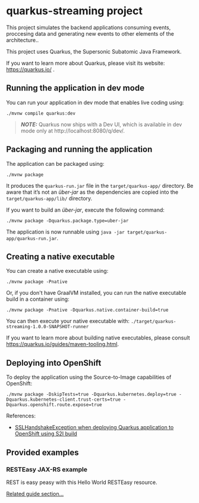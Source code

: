 # quarkus-streaming project

This project simulates the backend applications consuming events, proccesing data
and generating new events to other elements of the architecture..

This project uses Quarkus, the Supersonic Subatomic Java Framework.

If you want to learn more about Quarkus, please visit its website: https://quarkus.io/ .

## Running the application in dev mode

You can run your application in dev mode that enables live coding using:

```shell script
./mvnw compile quarkus:dev
```

> **_NOTE:_**  Quarkus now ships with a Dev UI, which is available in dev mode only at http://localhost:8080/q/dev/.

## Packaging and running the application

The application can be packaged using:

```shell script
./mvnw package
```

It produces the `quarkus-run.jar` file in the `target/quarkus-app/` directory.
Be aware that it’s not an _über-jar_ as the dependencies are copied into the `target/quarkus-app/lib/` directory.

If you want to build an _über-jar_, execute the following command:

```shell script
./mvnw package -Dquarkus.package.type=uber-jar
```

The application is now runnable using `java -jar target/quarkus-app/quarkus-run.jar`.

## Creating a native executable

You can create a native executable using: 

```shell script
./mvnw package -Pnative
```

Or, if you don't have GraalVM installed, you can run the native executable build in a container using: 

```shell script
./mvnw package -Pnative -Dquarkus.native.container-build=true
```

You can then execute your native executable with: `./target/quarkus-streaming-1.0.0-SNAPSHOT-runner`

If you want to learn more about building native executables, please consult https://quarkus.io/guides/maven-tooling.html.

## Deploying into OpenShift

To deploy the application using the Source-to-Image capabilities of OpenShift:

```shell script
./mvnw package -DskipTests=true -Dquarkus.kubernetes.deploy=true -Dquarkus.kubernetes-client.trust-certs=true -Dquarkus.openshift.route.expose=true
```

References:

* [SSLHandshakeException when deploying Quarkus application to OpenShift using S2I build](https://access.redhat.com/solutions/5397941)

## Provided examples

### RESTEasy JAX-RS example

REST is easy peasy with this Hello World RESTEasy resource.

[Related guide section...](https://quarkus.io/guides/getting-started#the-jax-rs-resources)
